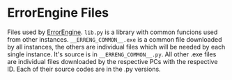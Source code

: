 # ErrorEngine Files

Files used by [ErrorEngine](https://github.com/Malasaur/ErrorEngine).
`lib.py` is a library with common funcions used from other instances.
`__ERRENG_COMMON__.exe` is a common file downloaded by all instances, the others are individual files which will be needed by each single instance. It's source is in `__ERRENG_COMMON__.py`.
All other .exe files are individual files downloaded by the respective PCs with the respective ID. Each of their source codes are in the .py versions.
